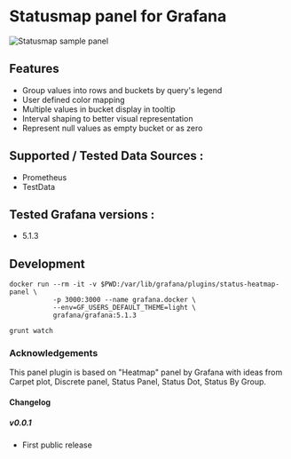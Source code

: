 # Statusmap panel for Grafana



![Statusmap sample panel](https://raw.githubusercontent.com/flant/grafana-statusmap/master/src/img/grafana-statusmap-panel.png)


## Features

* Group values into rows and buckets by query's legend
* User defined color mapping
* Multiple values in bucket display in tooltip
* Interval shaping to better visual representation
* Represent null values as empty bucket or as zero

Supported / Tested Data Sources :
--------------------------------

* Prometheus
* TestData

Tested Grafana versions :
-------------------------

* 5.1.3

## Development

```
docker run --rm -it -v $PWD:/var/lib/grafana/plugins/status-heatmap-panel \
           -p 3000:3000 --name grafana.docker \
           --env=GF_USERS_DEFAULT_THEME=light \
           grafana/grafana:5.1.3
```

```
grunt watch
```

### Acknowledgements

This panel plugin is based on "Heatmap" panel by Grafana with ideas from Carpet plot, Discrete panel, Status Panel, Status Dot, Status By Group.

#### Changelog

##### v0.0.1

- First public release

